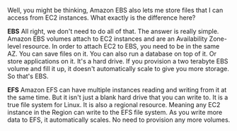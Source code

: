 Well, you might be thinking, Amazon EBS also lets me store files that I can access from EC2 instances. What exactly is the difference here?

**EBS**
All right, we don't need to do all of that. The answer is really simple. Amazon EBS volumes attach to EC2 instances and are an Availability Zone-level resource. In order to attach EC2 to EBS, you need to be in the same AZ. You can save files on it. You can also run a database on top of it. Or store applications on it. It's a hard drive. If you provision a two terabyte EBS volume and fill it up, it doesn't automatically scale to give you more storage. So that's EBS. 

**EFS**
Amazon EFS can have multiple instances reading and writing from it at the same time. But it isn't just a blank hard drive that you can write to. It is a true file system for Linux. It is also a regional resource. Meaning any EC2 instance in the Region can write to the EFS file system. As you write more data to EFS, it automatically scales. No need to provision any more volumes.